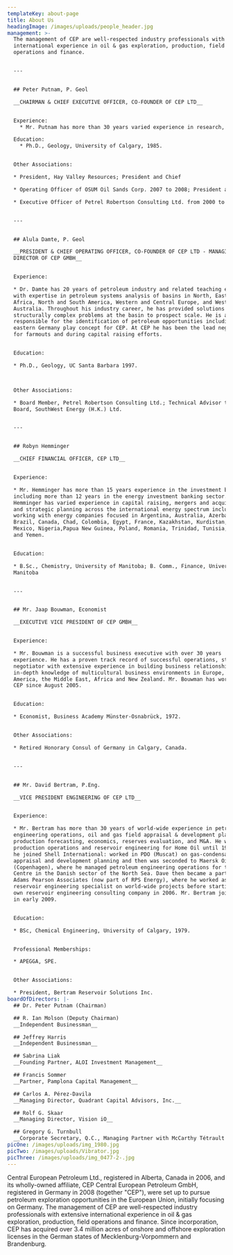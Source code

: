 ```yaml
---
templateKey: about-page
title: About Us
headingImage: /images/uploads/people_header.jpg
management: >-
  The management of CEP are well-respected industry professionals with extensive
  international experience in oil & gas exploration, production, field
  operations and finance.  


  ---  


  ## Peter Putnam, P. Geol

  __CHAIRMAN & CHIEF EXECUTIVE OFFICER, CO-FOUNDER OF CEP LTD__


  Experience:
    * Mr. Putnam has more than 30 years varied experience in research, operations (exploration, development, and thermal oil recovery), corporate management, strategic positioning, equity raising; and broad international experience covering 6 continents and over 30 countries. Dr. Putnam is a proven value creator who has led several companies, including CEP, into significant land positions in Canada, France, Australia, Germany, and Algeria.

  Education:
    * Ph.D., Geology, University of Calgary, 1985.


  Other Associations:

  * President, Hay Valley Resources; President and Chief

  * Operating Officer of OSUM Oil Sands Corp. 2007 to 2008; President and Chief

  * Executive Officer of Petrel Robertson Consulting Ltd. from 2000 to 2006.


  ---


  ## Alula Damte, P. Geol  

  __PRESIDENT & CHIEF OPERATING OFFICER, CO-FOUNDER OF CEP LTD - MANAGING
  DIRECTOR OF CEP GMBH__


  Experience:

  * Dr. Damte has 20 years of petroleum industry and related teaching experience
  with expertise in petroleum systems analysis of basins in North, East and West
  Africa, North and South America, Western and Central Europe, and Western
  Australia. Throughout his industry career, he has provided solutions to
  structurally complex problems at the basin to prospect scale. He is also
  responsible for the identification of petroleum opportunities including the
  eastern Germany play concept for CEP. At CEP he has been the lead negotiator
  for farmouts and during capital raising efforts.


  Education:

  * Ph.D., Geology, UC Santa Barbara 1997.



  Other Associations:

  * Board Member, Petrel Robertson Consulting Ltd.; Technical Advisor to the
  Board, SouthWest Energy (H.K.) Ltd.


  ---


  ## Robyn Hemminger 

  __CHIEF FINANCIAL OFFICER, CEP LTD__


  Experience:

  * Mr. Hemminger has more than 15 years experience in the investment business
  including more than 12 years in the energy investment banking sector.  Mr.
  Hemminger has varied experience in capital raising, mergers and acquisitions
  and strategic planning across the international energy spectrum including
  working with energy companies focused in Argentina, Australia, Azerbaijan,
  Brazil, Canada, Chad, Colombia, Egypt, France, Kazakhstan, Kurdistan, Libya,
  Mexico, Nigeria,Papua New Guinea, Poland, Romania, Trinidad, Tunisia, Turkey
  and Yemen.


  Education:

  * B.Sc., Chemistry, University of Manitoba; B. Comm., Finance, University of
  Manitoba


  ---


  ## Mr. Jaap Bouwman, Economist

  __EXECUTIVE VICE PRESIDENT OF CEP GMBH__


  Experience:

  * Mr. Bouwman is a successful business executive with over 30 years
  experience. He has a proven track record of successful operations, strong
  negotiator with extensive experience in building business relationships, with
  in-depth knowledge of multicultural business environments in Europe, North
  America, the Middle East, Africa and New Zealand. Mr. Bouwman has worked with
  CEP since August 2005.


  Education:

  * Economist, Business Academy Münster-Osnabrück, 1972.


  Other Associations:

  * Retired Honorary Consul of Germany in Calgary, Canada.


  ---


  ## Mr. David Bertram, P.Eng.

  __VICE PRESIDENT ENGINEERING OF CEP LTD__


  Experience: 

  * Mr. Bertram has more than 30 years of world-wide experience in petroleum
  engineering operations, oil and gas field appraisal & development planning,
  production forecasting, economics, reserves evaluation, and M&A. He worked in
  production operations and reservoir engineering for Home Oil until 1992, when
  he joined Shell International: worked in PDO (Muscat) on gas-condensate field
  appraisal and development planning and then was seconded to Maersk Oil
  (Copenhagen), where he managed petroleum engineering operations for the Tyra
  Centre in the Danish sector of the North Sea. Dave then became a partner in
  Adams Pearson Associates (now part of RPS Energy), where he worked as a
  reservoir engineering specialist on world-wide projects before starting his
  own reservoir engineering consulting company in 2006. Mr. Bertram joined CEP
  in early 2009.


  Education:

  * BSc, Chemical Engineering, University of Calgary, 1979.


  Professional Memberships: 

  * APEGGA, SPE.


  Other Associations:

  * President, Bertram Reservoir Solutions Inc.
boardOfDirectors: |-
  ## Dr. Peter Putnam (Chairman)

  ## R. Ian Molson (Deputy Chairman)
  __Independent Businessman__

  ## Jeffrey Harris
  __Independent Businessman__

  ## Sabrina Liak
  __Founding Partner, ALOI Investment Management__

  ## Francis Sommer
  __Partner, Pamplona Capital Management__

  ## Carlos A. Pérez-Davila
  __Managing Director, Quadrant Capital Advisors, Inc.__

  ## Rolf G. Skaar
  __Managing Director, Vision iO__

  ## Gregory G. Turnbull 
  __Corporate Secretary, Q.C., Managing Partner with McCarthy Tétrault LLp__
picOne: /images/uploads/img_1980.jpg
picTwo: /images/uploads/Vibrator.jpg
picThree: /images/uploads/img_0477-2-.jpg
---
```

Central European Petroleum Ltd., registered in Alberta, Canada in 2006, and its wholly-owned affiliate, CEP Central European Petroleum GmbH, registered in Germany in 2008 (together "CEP"), were set up to pursue petroleum exploration opportunities in the European Union, initially focusing on Germany. The management of CEP are well-respected industry professionals with extensive international experience in oil & gas exploration, production, field operations and finance. Since incorporation, CEP has acquired over 3.4 million acres of onshore and offshore exploration licenses in the German states of Mecklenburg-Vorpommern and Brandenburg.
